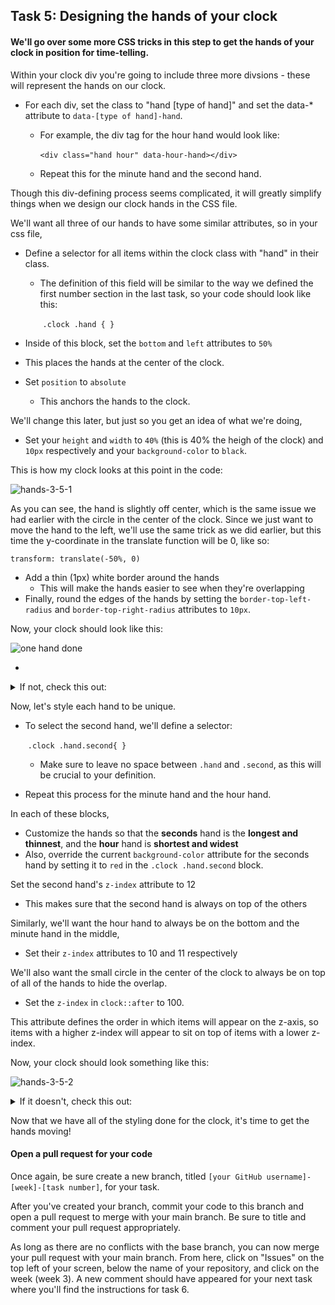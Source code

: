 ## Task 5: Designing the hands of your clock

#### We'll go over some more CSS tricks in this step to get the hands of your clock in position for time-telling.

Within your clock div you're going to include three more divsions - these will represent the hands on our clock.  

- For each div, set the class to "hand [type of hand]" and set the data-* attribute to `data-[type of hand]-hand`.  

  - For example, the div tag for the hour hand would look like:

    ​	`<div class="hand hour" data-hour-hand></div>`

  - Repeat this for the minute hand and the second hand.

Though this div-defining process seems complicated, it will greatly simplify things when we design our clock hands in the CSS file.

We'll want all three of our hands to have some similar attributes, so in your css file, 

- Define a selector for all items within the clock class with "hand" in their class.  

  - The definition of this field will be similar to the way we defined the first number section in the last task, so your code should look like this:

    ​		`.clock .hand { }`

- Inside of this block, set the `bottom` and `left` attributes to `50%` 
  
- This places the hands at the center of the clock.  
  
- Set `position` to `absolute` 
  
  - This anchors the hands to the clock.

We'll change this later, but just so you get an idea of what we're doing, 

- Set your `height` and `width` to `40%` (this is 40% the heigh of the clock) and `10px` respectively and your `background-color` to `black`.  

This is how my clock looks at this point in the code:

![hands-3-5-1](https://user-images.githubusercontent.com/32557138/106408826-39159400-640d-11eb-9805-743f857135ac.png)

As you can see, the hand is slightly off center, which is the same issue we had earlier with the circle in the center of the clock.  Since we just want to move the hand to the left, we'll use the same trick as we did earlier, but this time the y-coordinate in the translate function will be 0, like so:

`transform: translate(-50%, 0)`

- Add a thin (1px) white border around the hands 
  - This will make the hands easier to see when they're overlapping
- Finally, round the edges of the hands by setting the `border-top-left-radius` and `border-top-right-radius` attributes to `10px`.

Now, your clock should look like this:

![one hand done](https://user-images.githubusercontent.com/32557138/106711728-ed5a1a80-65c5-11eb-9655-cd4de31ebf84.png)

*

 <details><summary>If not, check this out: </summary>
<p>

In your HTML file:

```html
<div class="hand hour" data-hour-hand></div>
<div class="hand minute" data-minute-hand></div>
<div class="hand second" data-second-hand></div>
```

In your CSS file:

```css
.clock .hand{
    bottom: 50%;
    left: 50%;
    position: absolute;
    height: 40%;
    width: 10px;
    background-color: black;
    transform: translate(-50%, 0);
    border: 1px solid white;
    border-top-left-radius: 10px;
    border-top-right-radius: 10px;
}
```

</p>
</details>

Now, let's style each hand to be unique.  

- To select the second hand, we'll define a selector:

  ​		`.clock .hand.second{ }`

  - Make sure to leave no space between `.hand` and `.second`, as this will be crucial to your definition.  

- Repeat this process for the minute hand and the hour hand.

In each of these blocks, 

- Customize the hands so that the **seconds** hand is the **longest and thinnest**, and the **hour** hand is **shortest and widest**
- Also, override the current `background-color` attribute for the seconds hand by setting it to `red` in the `.clock .hand.second` block.

Set the second hand's `z-index` attribute to 12

- This makes sure that the second hand is always on top of the others

Similarly, we'll want the hour hand to always be on the bottom and the minute hand in the middle, 

- Set their `z-index` attributes to 10 and 11 respectively 

We'll also want the small circle in the center of the clock to always be on top of all of the hands to hide the overlap. 

- Set the `z-index` in `clock::after` to 100.  

This attribute defines the order in which items will appear on the z-axis, so items with a higher z-index will appear to sit on top of items with a lower z-index.

Now, your clock should look something like this:

![hands-3-5-2](https://user-images.githubusercontent.com/32557138/106408862-4a5ea080-640d-11eb-8489-15db06b7e757.png)

 <details><summary>If it doesn't, check this out: </summary>
<p>

```css
.clock .hand.second{
    height: 45%;
    width: 3px;
    background-color: red;
    z-index: 12;
}
.clock .hand.minute{
    height: 40%;
    width: 7px;
    background-color: black;
    z-index: 11;
}
.clock .hand.hour{
    height: 35%;
    width: 11px;
    background-color: black;
    z-index: 10;
}
```

</p>
</details>

Now that we have all of the styling done for the clock, it's time to get the hands moving!

#### Open a pull request for your code

Once again, be sure create a new branch, titled `[your GitHub username]-[week]-[task number]`, for your task. 

After you've created your branch, commit your code to this branch and open a pull request to merge with your main branch.  Be sure to title and comment your pull request appropriately.

As long as there are no conflicts with the base branch, you can now merge your pull request with your main branch. From here, click on "Issues" on the top left of your screen, below the name of your repository, and click on the week (week 3). A new comment should have appeared for your next task where you'll find the instructions for task 6.